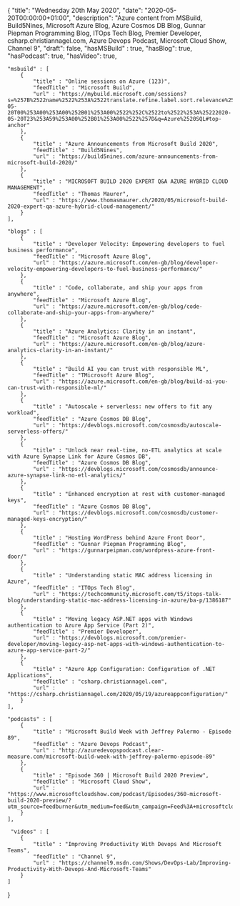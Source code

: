 {
    "title": "Wednesday 20th May 2020",
    "date": "2020-05-20T00:00:00+01:00",
    "description": "Azure content from MSBuild, Build5Nines, Microsoft Azure Blog, Azure Cosmos DB Blog, Gunnar Piepman Programming Blog, ITOps Tech Blog, Premier Developer, csharp.christiannagel.com, Azure Devops Podcast, Microsoft Cloud Show, Channel 9",
    "draft": false,
    "hasMSBuild" : true,
    "hasBlog": true,
    "hasPodcast": true,
    "hasVideo": true,

    "msbuild" : [
        {
            "title" : "Online sessions on Azure (123)",
            "feedTitle" : "Microsoft Build",
            "url" : "https://mybuild.microsoft.com/sessions?s=%257B%2522name%2522%253A%2522translate.refine.label.sort.relevance%2522%252C%2522type%2522%253A0%257D&t=%257B%2522from%2522%253A%25222020-05-20T00%253A00%253A00%252B01%253A00%2522%252C%2522to%2522%253A%25222020-05-20T23%253A59%253A00%252B01%253A00%2522%257D&q=Azure%2520SQL#top-anchor"
        },
        {
            "title" : "Azure Announcements from Microsoft Build 2020",
            "feedTitle" : "Build5Nines",
            "url" : "https://build5nines.com/azure-announcements-from-microsoft-build-2020/"
        },
        {
            "title" : "MICROSOFT BUILD 2020 EXPERT Q&A AZURE HYBRID CLOUD MANAGEMENT",
            "feedTitle" : "Thomas Maurer",
            "url" : "https://www.thomasmaurer.ch/2020/05/microsoft-build-2020-expert-qa-azure-hybrid-cloud-management/"
        }
    ],

    "blogs" : [
        {
            "title" : "Developer Velocity: Empowering developers to fuel business performance",
            "feedTitle" : "Microsoft Azure Blog",
            "url" : "https://azure.microsoft.com/en-gb/blog/developer-velocity-empowering-developers-to-fuel-business-performance/"
        },
        {
            "title" : "Code, collaborate, and ship your apps from anywhere",
            "feedTitle" : "Microsoft Azure Blog",
            "url" : "https://azure.microsoft.com/en-gb/blog/code-collaborate-and-ship-your-apps-from-anywhere/"
        },
        {
            "title" : "Azure Analytics: Clarity in an instant",
            "feedTitle" : "Microsoft Azure Blog",
            "url" : "https://azure.microsoft.com/en-gb/blog/azure-analytics-clarity-in-an-instant/"
        },
        {
            "title" : "Build AI you can trust with responsible ML",
            "feedTitle" : "TMicrosoft Azure Blog",
            "url" : "https://azure.microsoft.com/en-gb/blog/build-ai-you-can-trust-with-responsible-ml/"
        },
        {
            "title" : "Autoscale + serverless: new offers to fit any workload",
            "feedTitle" : "Azure Cosmos DB Blog",
            "url" : "https://devblogs.microsoft.com/cosmosdb/autoscale-serverless-offers/"
        },
        {
            "title" : "Unlock near real-time, no-ETL analytics at scale with Azure Synapse Link for Azure Cosmos DB",
            "feedTitle" : "Azure Cosmos DB Blog",
            "url" : "https://devblogs.microsoft.com/cosmosdb/announce-azure-synapse-link-no-etl-analytics/"
        },
        {
            "title" : "Enhanced encryption at rest with customer-managed keys",
            "feedTitle" : "Azure Cosmos DB Blog",
            "url" : "https://devblogs.microsoft.com/cosmosdb/customer-managed-keys-encryption/"
        },
        {
            "title" : "Hosting WordPress behind Azure Front Door",
            "feedTitle" : "Gunnar Piepman Programming Blog",
            "url" : "https://gunnarpeipman.com/wordpress-azure-front-door/"
        },
        {
            "title" : "Understanding static MAC address licensing in Azure",
            "feedTitle" : "ITOps Tech Blog",
            "url" : "https://techcommunity.microsoft.com/t5/itops-talk-blog/understanding-static-mac-address-licensing-in-azure/ba-p/1386187"
        },
        {
            "title" : "Moving legacy ASP.NET apps with Windows authentication to Azure App Service (Part 2)",
            "feedTitle" : "Premier Developer",
            "url" : "https://devblogs.microsoft.com/premier-developer/moving-legacy-asp-net-apps-with-windows-authentication-to-azure-app-service-part-2/"
        },
        {
            "title" : "Azure App Configuration: Configuration of .NET Applications",
            "feedTitle" : "csharp.christiannagel.com",
            "url" : "https://csharp.christiannagel.com/2020/05/19/azureappconfiguration/"
        }
    ],

    "podcasts" : [
        {
            "title" : "Microsoft Build Week with Jeffrey Palermo - Episode 89",
            "feedTitle" : "Azure Devops Podcast",
            "url" : "http://azuredevopspodcast.clear-measure.com/microsoft-build-week-with-jeffrey-palermo-episode-89"
        },
        {
            "title" : "Episode 360 | Microsoft Build 2020 Preview",
            "feedTitle" : "Microsoft Cloud Show",
            "url" : "https://www.microsoftcloudshow.com/podcast/Episodes/360-microsoft-build-2020-preview/?utm_source=feedburner&utm_medium=feed&utm_campaign=Feed%3A+microsoftcloudshowepisodes+%28Microsoft+Cloud+Show+Episodes%29"
        }
    ],

     "videos" : [
        {
            "title" : "Improving Productivity With Devops And Microsoft Teams",
            "feedTitle" : "Channel 9",
            "url" : "https://channel9.msdn.com/Shows/DevOps-Lab/Improving-Productivity-With-Devops-And-Microsoft-Teams"
        }
    ]
}

